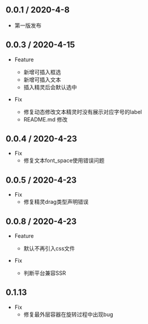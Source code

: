 ## 0.0.1 / 2020-4-8

- 第一版发布

## 0.0.3 / 2020-4-15

- Feature
  - 新增可插入框选
  - 新增可插入文本
  - 插入精灵后会默认选中

- Fix
  - 修复动态修改文本精灵时没有展示对应字号的label
  - README.md 修改

## 0.0.4 / 2020-4-23

- Fix
  - 修复文本font_space使用错误问题

## 0.0.5 / 2020-4-23

- Fix
  - 修复精灵drag类型声明错误

## 0.0.8 / 2020-4-23

- Feature
  - 默认不再引入css文件

- Fix
  - 判断平台兼容SSR

## 0.1.13

- Fix
  - 修复最外层容器在旋转过程中出现bug